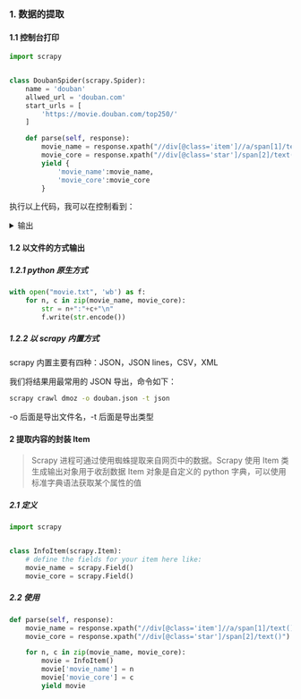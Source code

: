 ### 1. 数据的提取

#### 1.1 控制台打印

```python
import scrapy


class DoubanSpider(scrapy.Spider):
    name = 'douban'
    allwed_url = 'douban.com'
    start_urls = [
        'https://movie.douban.com/top250/'
    ]

    def parse(self, response):
        movie_name = response.xpath("//div[@class='item']//a/span[1]/text()").extract()
        movie_core = response.xpath("//div[@class='star']/span[2]/text()").extract()
        yield {
            'movie_name':movie_name,
            'movie_core':movie_core
        }
```

执行以上代码，我可以在控制看到：

<details>
<summary>输出</summary>

<code>
2018-01-24 15:17:14 [scrapy.utils.log] INFO: Scrapy 1.5.0 started (bot: spiderdemo1)
2018-01-24 15:17:14 [scrapy.utils.log] INFO: Versions: lxml 4.1.1.0, libxml2 2.9.5, cssselect 1.0.3, parsel 1.3.1, w3lib 1.18.0, Twiste
d 17.9.0, Python 3.6.3 (v3.6.3:2c5fed8, Oct  3 2017, 18:11:49) [MSC v.1900 64 bit (AMD64)], pyOpenSSL 17.5.0 (OpenSSL 1.1.0g  2 Nov 201
7), cryptography 2.1.4, Platform Windows-10-10.0.10240-SP0
2018-01-24 15:17:14 [scrapy.crawler] INFO: Overridden settings: {'BOT_NAME': 'spiderdemo1', 'NEWSPIDER_MODULE': 'spiderdemo1.spiders',
'ROBOTSTXT_OBEY': True, 'SPIDER_MODULES': ['spiderdemo1.spiders']}
2018-01-24 15:17:14 [scrapy.middleware] INFO: Enabled extensions:
['scrapy.extensions.corestats.CoreStats',
 'scrapy.extensions.telnet.TelnetConsole',
 'scrapy.extensions.logstats.LogStats']
2018-01-24 15:17:14 [scrapy.middleware] INFO: Enabled downloader middlewares:
['scrapy.downloadermiddlewares.robotstxt.RobotsTxtMiddleware',
 'scrapy.downloadermiddlewares.httpauth.HttpAuthMiddleware',
 'scrapy.downloadermiddlewares.downloadtimeout.DownloadTimeoutMiddleware',
 'scrapy.downloadermiddlewares.defaultheaders.DefaultHeadersMiddleware',
 'scrapy.downloadermiddlewares.useragent.UserAgentMiddleware',
 'scrapy.downloadermiddlewares.retry.RetryMiddleware',
 'scrapy.downloadermiddlewares.redirect.MetaRefreshMiddleware',
 'scrapy.downloadermiddlewares.httpcompression.HttpCompressionMiddleware',
 'scrapy.downloadermiddlewares.redirect.RedirectMiddleware',
 'scrapy.downloadermiddlewares.cookies.CookiesMiddleware',
 'scrapy.downloadermiddlewares.httpproxy.HttpProxyMiddleware',
 'scrapy.downloadermiddlewares.stats.DownloaderStats']
2018-01-24 15:17:14 [scrapy.middleware] INFO: Enabled spider middlewares:
['scrapy.spidermiddlewares.httperror.HttpErrorMiddleware',
 'scrapy.spidermiddlewares.offsite.OffsiteMiddleware',
 'scrapy.spidermiddlewares.referer.RefererMiddleware',
 'scrapy.spidermiddlewares.urllength.UrlLengthMiddleware',
 'scrapy.spidermiddlewares.depth.DepthMiddleware']
2018-01-24 15:17:14 [scrapy.middleware] INFO: Enabled item pipelines:
[]
2018-01-24 15:17:14 [scrapy.core.engine] INFO: Spider opened
2018-01-24 15:17:14 [scrapy.extensions.logstats] INFO: Crawled 0 pages (at 0 pages/min), scraped 0 items (at 0 items/min)
2018-01-24 15:17:14 [scrapy.extensions.telnet] DEBUG: Telnet console listening on 127.0.0.1:6023
2018-01-24 15:17:14 [scrapy.core.engine] DEBUG: Crawled (200) <GET https://movie.douban.com/robots.txt> (referer: None)
2018-01-24 15:17:15 [scrapy.downloadermiddlewares.redirect] DEBUG: Redirecting (301) to <GET https://movie.douban.com/top250> from <GET
 https://movie.douban.com/top250/>
2018-01-24 15:17:15 [scrapy.core.engine] DEBUG: Crawled (200) <GET https://movie.douban.com/top250> (referer: None)
2018-01-24 15:17:15 [scrapy.core.scraper] DEBUG: Scraped from <200 https://movie.douban.com/top250>
{'movie_name': ['肖申克的救赎', '霸王别姬', '这个杀手不太冷', '阿甘正传', '美丽人生', '千与千寻', '泰坦尼克号', '辛德勒的名单', '盗梦空
间', '机器人总动员', '海上钢琴师', '三傻大闹宝莱坞', '忠犬八公的故事', '放牛班的春天', '大话西游之大圣娶亲', '教父', '龙猫', '楚门的世
界', '乱世佳人', '熔炉', '触不可及', '天堂电影院', '当幸福来敲门', '无间道', '星际穿越'], 'movie_core': ['9.6', '9.5', '9.4', '9.4', '9
.5', '9.2', '9.2', '9.4', '9.3', '9.3', '9.2', '9.1', '9.2', '9.2', '9.2', '9.2', '9.1', '9.1', '9.2', '9.2', '9.1', '9.1', '8.9', '9.0
', '9.1']}
2018-01-24 15:17:15 [scrapy.core.engine] INFO: Closing spider (finished)
2018-01-24 15:17:15 [scrapy.statscollectors] INFO: Dumping Scrapy stats:
{'downloader/request_bytes': 651,
 'downloader/request_count': 3,
 'downloader/request_method_count/GET': 3,
 'downloader/response_bytes': 13900,
 'downloader/response_count': 3,
 'downloader/response_status_count/200': 2,
 'downloader/response_status_count/301': 1,
 'finish_reason': 'finished',
 'finish_time': datetime.datetime(2018, 1, 24, 7, 17, 15, 247183),
 'item_scraped_count': 1,
 'log_count/DEBUG': 5,
 'log_count/INFO': 7,
 'response_received_count': 2,
 'scheduler/dequeued': 2,
 'scheduler/dequeued/memory': 2,
 'scheduler/enqueued': 2,
 'scheduler/enqueued/memory': 2,
 'start_time': datetime.datetime(2018, 1, 24, 7, 17, 14, 784782)}
2018-01-24 15:17:15 [scrapy.core.engine] INFO: Spider closed (finished)
</code>
</details>

#### 1.2 以文件的方式输出

##### 1.2.1 python 原生方式

```python
with open("movie.txt", 'wb') as f:
    for n, c in zip(movie_name, movie_core):
        str = n+":"+c+"\n"
        f.write(str.encode())
```

##### 1.2.2 以 scrapy 内置方式

scrapy 内置主要有四种：JSON，JSON lines，CSV，XML

我们将结果用最常用的 JSON 导出，命令如下：

```sh
scrapy crawl dmoz -o douban.json -t json
```

-o 后面是导出文件名，-t 后面是导出类型

#### 2 提取内容的封装 Item

> Scrapy 进程可通过使用蜘蛛提取来自网页中的数据。Scrapy 使用 Item 类生成输出对象用于收刮数据
> Item 对象是自定义的 python 字典，可以使用标准字典语法获取某个属性的值

##### 2.1 定义

```python
import scrapy


class InfoItem(scrapy.Item):
    # define the fields for your item here like:
    movie_name = scrapy.Field()
    movie_core = scrapy.Field()
```

##### 2.2 使用

```python
def parse(self, response):
    movie_name = response.xpath("//div[@class='item']//a/span[1]/text()").extract()
    movie_core = response.xpath("//div[@class='star']/span[2]/text()").extract()

    for n, c in zip(movie_name, movie_core):
        movie = InfoItem()
        movie['movie_name'] = n
        movie['movie_core'] = c
        yield movie
```
